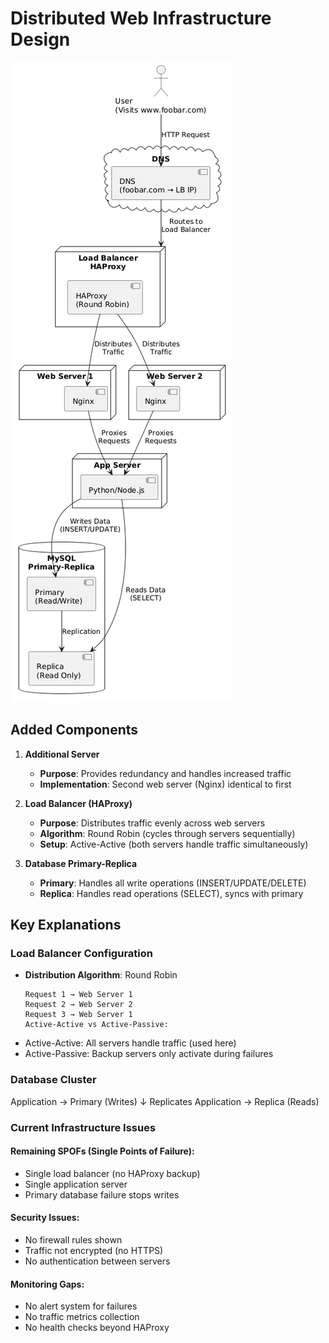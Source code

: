 # Distributed Web Infrastructure Design

![Distributed Infrastructure Diagram](https://raw.githubusercontent.com/KelvinOnyango/alx-system_engineering-devops/main/0x09-web_infrastructure_design/1-distributed_web_infrastructure.png)

## Added Components

1. **Additional Server**
   - **Purpose**: Provides redundancy and handles increased traffic
   - **Implementation**: Second web server (Nginx) identical to first

2. **Load Balancer (HAProxy)**
   - **Purpose**: Distributes traffic evenly across web servers
   - **Algorithm**: Round Robin (cycles through servers sequentially)
   - **Setup**: Active-Active (both servers handle traffic simultaneously)

3. **Database Primary-Replica**
   - **Primary**: Handles all write operations (INSERT/UPDATE/DELETE)
   - **Replica**: Handles read operations (SELECT), syncs with primary

## Key Explanations

### Load Balancer Configuration
- **Distribution Algorithm**: Round Robin
  ```plaintext
  Request 1 → Web Server 1
  Request 2 → Web Server 2
  Request 3 → Web Server 1
  Active-Active vs Active-Passive:

- Active-Active: All servers handle traffic (used here)
- Active-Passive: Backup servers only activate during failures
  
 ### Database Cluster
 Application → Primary (Writes)
             ↓ Replicates
Application → Replica (Reads)

### Current Infrastructure Issues

#### **Remaining SPOFs (Single Points of Failure):**
- Single load balancer (no HAProxy backup)
- Single application server
- Primary database failure stops writes

#### **Security Issues:**
- No firewall rules shown
- Traffic not encrypted (no HTTPS)
- No authentication between servers

#### **Monitoring Gaps:**
- No alert system for failures
- No traffic metrics collection
- No health checks beyond HAProxy

